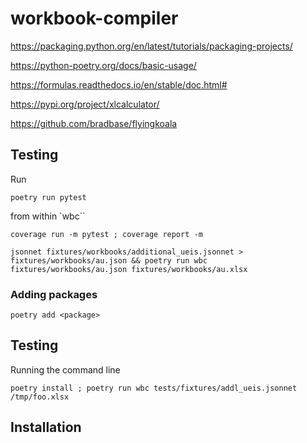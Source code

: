 # workbook-compiler

https://packaging.python.org/en/latest/tutorials/packaging-projects/

https://python-poetry.org/docs/basic-usage/

https://formulas.readthedocs.io/en/stable/doc.html#

https://pypi.org/project/xlcalculator/

https://github.com/bradbase/flyingkoala

## Testing

Run

```
poetry run pytest
```

from within `wbc``

```
coverage run -m pytest ; coverage report -m
```

```
jsonnet fixtures/workbooks/additional_ueis.jsonnet > fixtures/workbooks/au.json && poetry run wbc fixtures/workbooks/au.json fixtures/workbooks/au.xlsx 
```

### Adding packages

```
poetry add <package>
```


## Testing

Running the command line

```
poetry install ; poetry run wbc tests/fixtures/addl_ueis.jsonnet /tmp/foo.xlsx
```


## Installation
